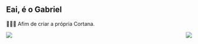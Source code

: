 ## Eai, é o Gabriel

👨🏻‍💻 Afim de criar a própria Cortana.

<div>
  <a href="https://github.com/GabrielSeverino177"/>
  <img height"180em" src="https://github-readme-stats.vercel.app/api?username=GabrielSeverino177&show_icons=true&theme=dark&include_all_commits=true&count"/>
  <img height"180em" src="https://github-readme-stats.vercel.app/api/top-langs/?username=GabrielSeverino177&layout=compact" align="right" align="top"/>
</div>
